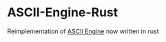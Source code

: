 # ASCII-Engine-Rust

Reimplementation of [ASCII Engine](https://github.com/tylermackj/asciiengine) now written in rust
